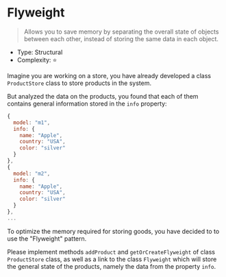 # Flyweight

> Allows you to save memory by separating the overall state of objects
> between each other, instead of storing the same data in each object.

- Type: Structural
- Complexity: ⭐

Imagine you are working on a store, you have already developed a class
`ProductStore` class to store products in the system.

But analyzed the data on the products, you found that each of them
contains general information stored in the `info` property:

```js
{
  model: "m1",
  info: {
    name: "Apple",
    country: "USA",
    color: "silver"
  }
},
{
  model: "m2",
  info: {
    name: "Apple",
    country: "USA",
    color: "silver"
  }
},
...
```

To optimize the memory required for storing goods, you have decided to
to use the "Flyweight" pattern.

Please implement methods `addProduct` and `getOrCreateFlyweight` of class
`ProductStore` class, as well as a link to the class `Flyweight` which will
store the general state of the products, namely the data from the property `info`.